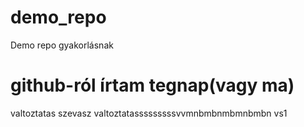 # demo_repo
Demo repo gyakorlásnak
# github-ról írtam tegnap(vagy ma)
valtoztatas
szevasz
valtoztatasssssssssvvmnbmbnmbmnbmbn
vs1
